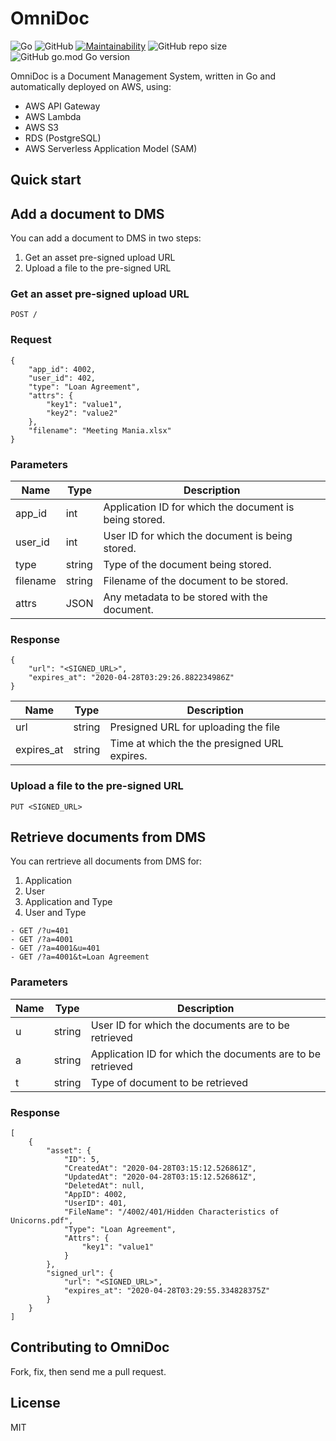 # OmniDoc

![Go](https://github.com/nahankid/shortie/workflows/Go/badge.svg)
![GitHub](https://img.shields.io/github/license/nahankid/omnidoc)
[![Maintainability](https://api.codeclimate.com/v1/badges/add8791ba98cf2cc2a5e/maintainability)](https://codeclimate.com/github/nahankid/omnidoc/maintainability)
![GitHub repo size](https://img.shields.io/github/repo-size/nahankid/omnidoc)
![GitHub go.mod Go version](https://img.shields.io/github/go-mod/go-version/nahankid/omnidoc)

OmniDoc is a Document Management System, written in Go and automatically deployed on AWS, using:

- AWS API Gateway
- AWS Lambda
- AWS S3
- RDS (PostgreSQL)
- AWS Serverless Application Model (SAM)


## Quick start

## **Add a document to DMS**

You can add a document to DMS in two steps:

1. Get an asset pre-signed upload URL
2. Upload a file to the pre-signed URL

### Get an asset pre-signed upload URL

```POST /``` 

### Request
```
{
	"app_id": 4002,
	"user_id": 402,
	"type": "Loan Agreement",
	"attrs": {
		"key1": "value1",
		"key2": "value2"
	},
	"filename": "Meeting Mania.xlsx"
}
```

### Parameters

| Name      | Type     | Description                                              |
| --------- | ---------| -------------------------------------------------------- | 
| app_id    | int      | Application ID for which the document is being stored.   | 
| user_id   | int      | User ID for which the document is being stored.          | 
| type      | string   | Type of the document being stored.                       | 
| filename  | string   | Filename of the document to be stored.                   | 
| attrs     | JSON     | Any metadata to be stored with the document.             | 


### Response

```
{
    "url": "<SIGNED_URL>",
    "expires_at": "2020-04-28T03:29:26.882234986Z"
}
```

| Name         | Type     | Description                                              |
| ------------ | ---------| -------------------------------------------------------- | 
| url          | string   | Presigned URL for uploading the file                     | 
| expires_at   | string   | Time at which the the presigned URL expires.             | 


### Upload a file to the pre-signed URL
``` PUT <SIGNED_URL> ```




## **Retrieve documents from DMS**

You can rertrieve all documents from DMS for:
1. Application
2. User
3. Application and Type
4. User and Type

```
- GET /?u=401
- GET /?a=4001 
- GET /?a=4001&u=401
- GET /?a=4001&t=Loan Agreement
```

### Parameters

| Name         | Type     | Description                                                 |
| ------------ | ---------| ----------------------------------------------------------- | 
| u            | string   | User ID for which the documents are to be retrieved         | 
| a            | string   | Application ID for which the documents are to be retrieved  | 
| t            | string   | Type of document to be retrieved                            | 


### Response

```
[
    {
        "asset": {
            "ID": 5,
            "CreatedAt": "2020-04-28T03:15:12.526861Z",
            "UpdatedAt": "2020-04-28T03:15:12.526861Z",
            "DeletedAt": null,
            "AppID": 4002,
            "UserID": 401,
            "FileName": "/4002/401/Hidden Characteristics of Unicorns.pdf",
            "Type": "Loan Agreement",
            "Attrs": {
                "key1": "value1"
            }
        },
        "signed_url": {
            "url": "<SIGNED_URL>",
            "expires_at": "2020-04-28T03:29:55.334828375Z"
        }
    }
]
```


## Contributing to OmniDoc

Fork, fix, then send me a pull request.


## License

MIT
